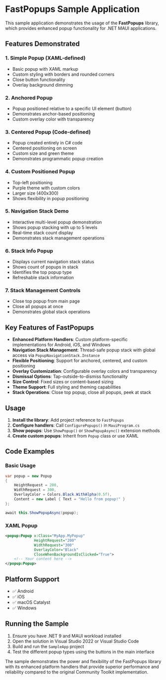 # FastPopups Sample Application

This sample application demonstrates the usage of the **FastPopups** library, which provides enhanced popup functionality for .NET MAUI applications.

## Features Demonstrated

### 1. Simple Popup (XAML-defined)
- Basic popup with XAML markup
- Custom styling with borders and rounded corners
- Close button functionality
- Overlay background dimming

### 2. Anchored Popup
- Popup positioned relative to a specific UI element (button)
- Demonstrates anchor-based positioning
- Custom overlay color with transparency

### 3. Centered Popup (Code-defined)
- Popup created entirely in C# code
- Centered positioning on screen
- Custom size and green theme
- Demonstrates programmatic popup creation

### 4. Custom Positioned Popup
- Top-left positioning
- Purple theme with custom colors
- Larger size (400x300)
- Shows flexibility in popup positioning

### 5. Navigation Stack Demo
- Interactive multi-level popup demonstration
- Shows popup stacking with up to 5 levels
- Real-time stack count display
- Demonstrates stack management operations

### 6. Stack Info Popup
- Displays current navigation stack status
- Shows count of popups in stack
- Identifies the top popup type
- Refreshable stack information

### 7. Stack Management Controls
- Close top popup from main page
- Close all popups at once
- Demonstrates global stack operations

## Key Features of FastPopups

- **Enhanced Platform Handlers**: Custom platform-specific implementations for Android, iOS, and Windows
- **Navigation Stack Management**: Thread-safe popup stack with global access via `PopupNavigationStack.Instance`
- **Flexible Positioning**: Support for anchored, centered, and custom positioning
- **Overlay Customization**: Configurable overlay colors and transparency
- **Dismissal Options**: Tap-outside-to-dismiss functionality
- **Size Control**: Fixed sizes or content-based sizing
- **Theme Support**: Full styling and theming capabilities
- **Stack Operations**: Close top popup, close all popups, peek at stack

## Usage

1. **Install the library**: Add project reference to `FastPopups`
2. **Configure handlers**: Call `ConfigurePopups()` in `MauiProgram.cs`
3. **Show popups**: Use `ShowPopup()` or `ShowPopupAsync()` extension methods
4. **Create custom popups**: Inherit from `Popup` class or use XAML

## Code Examples

### Basic Usage
```csharp
var popup = new Popup
{
    HeightRequest = 200,
    WidthRequest = 300,
    OverlayColor = Colors.Black.WithAlpha(0.5f),
    Content = new Label { Text = "Hello from popup!" }
};

await this.ShowPopupAsync(popup);
```

### XAML Popup
```xml
<popup:Popup x:Class="MyApp.MyPopup"
             HeightRequest="200"
             WidthRequest="300"
             OverlayColor="Black"
             CloseWhenBackgroundIsClicked="True">
    <!-- Your content here -->
</popup:Popup>
```

## Platform Support

- ✅ Android
- ✅ iOS  
- ✅ macOS Catalyst
- ✅ Windows

## Running the Sample

1. Ensure you have .NET 9 and MAUI workload installed
2. Open the solution in Visual Studio 2022 or Visual Studio Code
3. Build and run the `SampleApp` project
4. Test the different popup types using the buttons in the main interface

The sample demonstrates the power and flexibility of the FastPopups library with its enhanced platform handlers that provide superior performance and reliability compared to the original Community Toolkit implementation.
